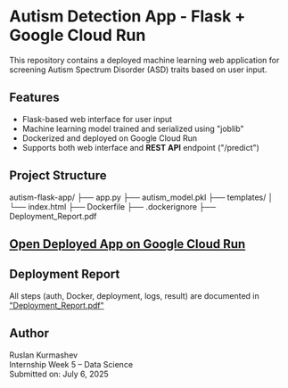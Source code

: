 # Autism Detection App - Flask + Google Cloud Run

This repository contains a deployed machine learning web application for screening Autism Spectrum Disorder (ASD) traits based on user input.

## Features

- Flask-based web interface for user input
- Machine learning model trained and serialized using "joblib"
- Dockerized and deployed on Google Cloud Run
- Supports both web interface and **REST API** endpoint ("/predict")

## Project Structure

autism-flask-app/
├── app.py
├── autism_model.pkl
├── templates/
│ └── index.html
├── Dockerfile
├── .dockerignore
├── Deployment_Report.pdf


## [Open Deployed App on Google Cloud Run](https://autism-flask-app-351118108840.europe-west1.run.app)

## Deployment Report

All steps (auth, Docker, deployment, logs, result) are documented in ["Deployment_Report.pdf"](Deployment_Report.pdf)

## Author

Ruslan Kurmashev  
Internship Week 5 – Data Science  
Submitted on: July 6, 2025
